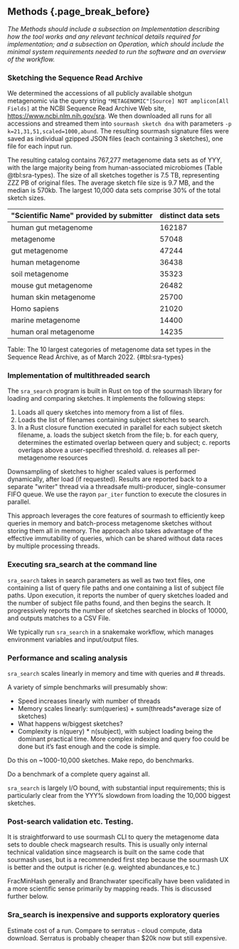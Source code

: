 ## Methods {.page_break_before}

*The Methods should include a subsection on Implementation describing
 how the tool works and any relevant technical details required for
 implementation; and a subsection on Operation, which should include
 the minimal system requirements needed to run the software and an
 overview of the workflow.*
 
### Sketching the Sequence Read Archive

We determined the accessions of all publicly available shotgun
metagenomic via the query string `"METAGENOMIC"[Source] NOT
amplicon[All Fields]` at the NCBI Sequence Read Archive Web site,
https://www.ncbi.nlm.nih.gov/sra.  We then downloaded all runs for all
accessions and streamed them into `sourmash sketch dna` with
parameters `-p k=21,31,51,scaled=1000,abund`. The resulting sourmash
signature files were saved as individual gzipped JSON files (each
containing 3 sketches), one file for each input run.

The resulting catalog contains 767,277 metagenome data sets as of YYY,
with the large majority being from human-associated microbiomes (Table
@tbl:sra-types). The size of all sketches together is 7.5 TB,
representing ZZZ PB of original files. The average sketch file size is
9.7 MB, and the median is 570kb. The largest 10,000 data sets comprise
30% of the total sketch sizes.

| "Scientific Name" provided by submitter | distinct data sets | 
| --- | --- |
| human gut metagenome  |   162187 |
| metagenome              |   57048
| gut metagenome           | 47244
| human metagenome         | 36438
| soil metagenome          | 35323
| mouse gut metagenome     | 26482
| human skin metagenome    | 25700
| Homo sapiens             | 21020
| marine metagenome        |14400
| human oral metagenome    |  14235

Table: The 10 largest categories of metagenome data set types in the Sequence
Read Archive, as of March 2022. {#tbl:sra-types}

### Implementation of multithreaded search

<!-- CTB: rename program to branchwater? -->

The `sra_search` program is built in Rust on top of the sourmash
library for loading and comparing sketches. It implements the
following steps:

1. Loads all query sketches into memory from a list of files.
2. Loads the list of filenames containing subject sketches to search.
3. In a Rust closure function executed in parallel for each subject sketch filename,
   a. loads the subject sketch from the file;
   b. for each query, determines the estimated overlap between query and subject;
   c. reports overlaps above a user-specified threshold.
   d. releases all per-metagenome resources

Downsampling of sketches to higher scaled values is performed
dynamically, after load (if requested). Results are reported back to a
separate "writer" thread via a threadsafe multi-producer,
single-consumer FIFO queue. We use the rayon `par_iter` function to
execute the closures in parallel.

This approach leverages the core features of sourmash to efficiently
keep queries in memory and batch-process metagenome sketches without
storing them all in memory. The approach also takes advantage of the
effective immutability of queries, which can be shared without
data races by multiple processing threads.

### Executing sra_search at the command line

`sra_search` takes in search parameters as well as two text files, one
containing a list of query file paths and one containing a list of
subject file paths. Upon execution, it reports the number of query
sketches loaded and the number of subject file paths found, and then
begins the search. It progressively reports the number of sketches
searched in blocks of 10000, and outputs matches to a CSV File.

We typically run `sra_search` in a snakemake workflow, which manages
environment variables and input/output files.

### Performance and scaling analysis

`sra_search` scales linearly in memory and time with queries and # threads.

A variety of simple benchmarks will presumably show:

* Speed increases linearly with number of threads
* Memory scales linearly: sum(queries) + sum(threads\*average size of
  sketches)
* What happens w/biggest sketches?
* Complexity is n(query) \* n(subject), with subject loading being the
  dominant practical time. More complex indexing and query foo could
  be done but it’s fast enough and the code is simple.
  
Do this on ~1000-10,000 sketches. Make repo, do benchmarks.

Do a benchmark of a complete query against all.

`sra_search` is largely I/O bound, with substantial input
requirements; this is particularly clear from the YYY% slowdown from
loading the 10,000 biggest sketches. 

### Post-search validation etc. Testing.

It is straightforward to use sourmash CLI to query the metagenome data
sets to double check magsearch results. This is usually only internal
technical validation since magsearch is built on the same code that
sourmash uses, but is a recommended first step because the sourmash UX
is better and the output is richer (e.g. weighted abundances,e tc.)

FracMinHash generally and Branchwater specifically have been validated
in a more scientific sense primarily by mapping reads. This is
discussed further below.

### Sra_search is inexpensive and supports exploratory queries

Estimate cost of a run. Compare to serratus - cloud compute, data
download. Serratus is probably cheaper than $20k now but still
expensive.
